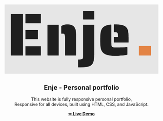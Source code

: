 <div align="center">
  
  <img src="./readme-images/project-logo.png" />

  <h2 align="center">Enje - Personal portfolio</h2>

  This website is fully responsive personal portfolio, <br />Responsive for all devices, built using HTML, CSS, and JavaScript.

  <a href="https://enjegoodnezz.github.io/"><strong>➥ Live Demo</strong></a>

</div>



